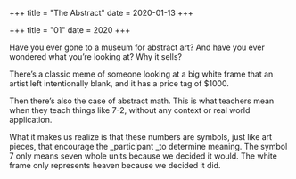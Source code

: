 +++
title = "The Abstract"
date = 2020-01-13
+++

+++
title = "01"
date = 2020
+++

Have you ever gone to a museum for abstract art? And have you ever wondered what you’re looking at? Why it sells?

There’s a classic meme of someone looking at a big white frame that an artist left intentionally blank, and it has a price tag of $1000. 

Then there’s also the case of abstract math. This is what teachers mean when they teach things like 7-2, without any context or real world application.

What it makes us realize is that these numbers are symbols, just like art pieces, that encourage the _participant _to determine meaning. The symbol 7 only means seven whole units because we decided it would. The white frame only represents heaven because we decided it did.